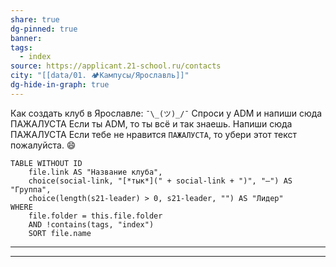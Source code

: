 ```yaml
---
share: true
dg-pinned: true
banner: 
tags:
  - index
source: https://applicant.21-school.ru/contacts
city: "[[data/01. 🏕️Кампусы/Ярославль]]"
dg-hide-in-graph: true
---
```


Как создать клуб в Ярославле: `¯\_(ツ)_/¯` Спроси у ADM и напиши сюда ПАЖАЛУСТА
Если ты ADM, то ты всё и так знаешь. Напиши сюда ПАЖАЛУСТА
Если тебе не нравится `ПАЖАЛУСТА`, то убери этот текст пожалуйста. 😄

```dataview
TABLE WITHOUT ID
	file.link AS "Название клуба",
    choice(social-link, "[*тык*](" + social-link + ")", "—") AS "Группа",
    choice(length(s21-leader) > 0, s21-leader, "") AS "Лидер"
WHERE 
	file.folder = this.file.folder 
	AND !contains(tags, "index")
	SORT file.name
```

___
___
